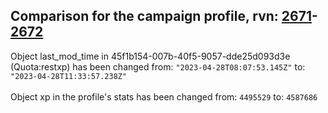 ## Comparison for the campaign profile, rvn: [2671](https://github.com/PRO100KatYT/FortniteProfileRevisions/tree/main/profiles/campaign/2671%20campaign.json)-[2672](https://github.com/PRO100KatYT/FortniteProfileRevisions/tree/main/profiles/campaign/2672%20campaign.json)

Object last_mod_time in 45f1b154-007b-40f5-9057-dde25d093d3e (Quota:restxp) has been changed from: `"2023-04-28T08:07:53.145Z"` to: `"2023-04-28T11:33:57.238Z"`
<br><br>
Object xp in the profile's stats has been changed from: `4495529` to: `4587686`
<br><br>
